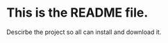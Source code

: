 This is the README file.
========================

Descirbe the project so all can install and download it.